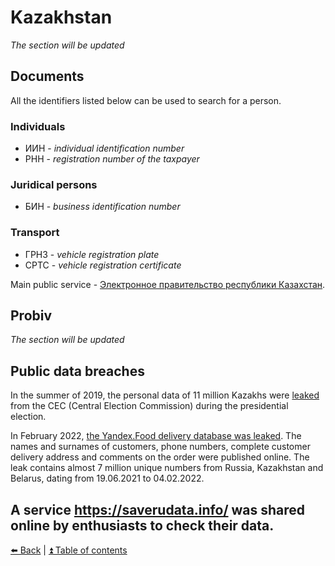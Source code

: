 # Kazakhstan

*The section will be updated*

## Documents

All the identifiers listed below can be used to search for a person.

### Individuals
- ИИН - *individual identification number*
- РНН - *registration number of the taxpayer*

### Juridical persons
- БИН - *business identification number*

### Transport
- ГРНЗ - *vehicle registration plate*
- СРТС - *vehicle registration certificate*

Main public service - [Электронное правительство республики Казахстан](https://egov.kz/).

## Probiv

*The section will be updated*

## Public data breaches

In the summer of 2019, the personal data of 11 million Kazakhs were [leaked](https://www.facebook.com/cyberseckz/photos/a.1721444308083307/2450405611853836) from the CEC (Central Election Commission) during the presidential election.

In February 2022, [the Yandex.Food delivery database was leaked](https://habr.com/ru/news/t/654039/).
The names and surnames of customers, phone numbers, complete customer delivery address and comments on the order were published online.
The leak contains almost 7 million unique numbers from Russia, Kazakhstan and Belarus, dating from 19.06.2021 to 04.02.2022.

A service https://saverudata.info/ was shared online by enthusiasts to check their data.
---

[⬅️ Back](./ukraine.md) | [⏫ Table of contents](../README.md)
